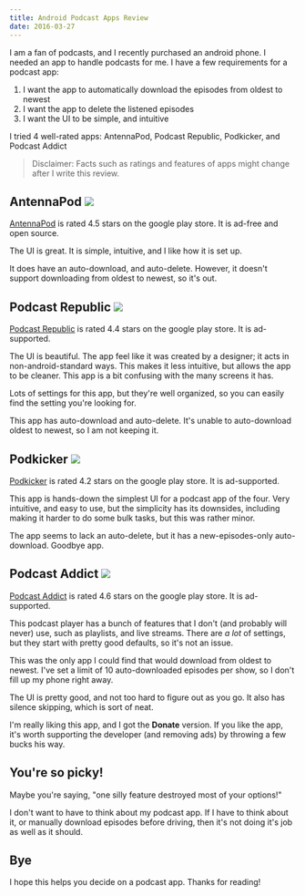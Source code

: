 ```yaml
---
title: Android Podcast Apps Review
date: 2016-03-27
---
```


I am a fan of podcasts, and I recently purchased an android phone. I needed an app to handle podcasts for me. I have a few requirements for a podcast app:

1. I want the app to automatically download the episodes from oldest to newest
2. I want the app to delete the listened episodes
3. I want the UI to be simple, and intuitive

I tried 4 well-rated apps: AntennaPod, Podcast Republic, Podkicker, and Podcast Addict

> Disclaimer: Facts such as ratings and features of apps might change after I write this review.

## AntennaPod ![](https://play-lh.googleusercontent.com/VV5fdZWuZolh8Ii8FiuxD7LYCacmT76sCxyuMTm7kyfsHJkBWfkHSZNmqr1UGTo6JZCq=s40)

[AntennaPod](https://play.google.com/store/apps/details?id=de.danoeh.antennapod) is rated 4.5 stars on the google play store. It is ad-free and open source.

The UI is great. It is simple, intuitive, and I like how it is set up.

It does have an auto-download, and auto-delete. However, it doesn't support downloading from oldest to newest, so it's out.

## Podcast Republic ![](https://play-lh.googleusercontent.com/lthJnaOfgebO_ZTi3GFideRTi22RHgiP6CqAfkfvjUN7Aoni5Xi5HvxYNkaL5AdtKHSW=s40)

[Podcast Republic](https://play.google.com/store/apps/details?id=com.itunestoppodcastplayer.app&hl=en) is rated 4.4 stars on the google play store. It is ad-supported.

The UI is beautiful. The app feel like it was created by a designer; it acts in non-android-standard ways. This makes it less intuitive, but allows the app to be cleaner. This app is a bit confusing with the many screens it has.

Lots of settings for this app, but they're well organized, so you can easily find the setting you're looking for.

This app has auto-download and auto-delete. It's unable to auto-download oldest to newest, so I am not keeping it.

## Podkicker ![](https://play-lh.googleusercontent.com/_W2wBD7JC-fV-2MlzKW2vUSUg6QpaKNcV6VQLv9zOqCDXGF-xFnHC0_9TzsF32higBQI=s40)

[Podkicker](https://play.google.com/store/apps/details?id=ait.podka) is rated 4.2 stars on the google play store. It is ad-supported.

This app is hands-down the simplest UI for a podcast app of the four. Very intuitive, and easy to use, but the simplicity has its downsides, including making it harder to do some bulk tasks, but this was rather minor.

The app seems to lack an auto-delete, but it has a new-episodes-only auto-download. Goodbye app.

## Podcast Addict ![](https://play-lh.googleusercontent.com/m6FeLOkUfP8qTZNXKFSSI8_exI-SlGJRcIArl3gRm3-VninL7l1RdYlPkkf2CfbBnA=s40)

[Podcast Addict](https://play.google.com/store/apps/details?id=com.bambuna.podcastaddict) is rated 4.6 stars on the google play store. It is ad-supported.

This podcast player has a bunch of features that I don't (and probably will never) use, such as playlists, and live streams. There are *a lot* of settings, but they start with pretty good defaults, so it's not an issue.

This was the only app I could find that would download from oldest to newest. I've set a limit of 10 auto-downloaded episodes per show, so I don't fill up my phone right away.

The UI is pretty good, and not too hard to figure out as you go. It also has silence skipping, which is sort of neat.

I'm really liking this app, and I got the **Donate** version. If you like the app, it's worth supporting the developer (and removing ads) by throwing a few bucks his way.

## You're so picky!

Maybe you're saying, "one silly feature destroyed most of your options!"

I don't want to have to think about my podcast app. If I have to think about it, or manually download episodes before driving, then it's not doing it's job as well as it should.

## Bye

I hope this helps you decide on a podcast app. Thanks for reading!
